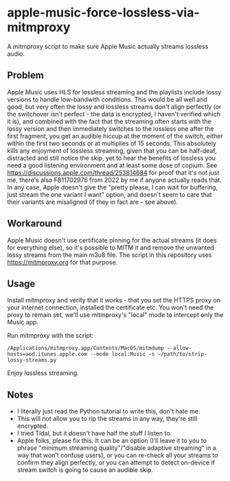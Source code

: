 # apple-music-force-lossless-via-mitmproxy

A mitmproxy script to make sure Apple Music actually streams lossless audio.

## Problem

Apple Music uses HLS for lossless streaming and the playlists include lossy versions to handle low-bandwith conditions. This would be all well and good, but very often the lossy and lossless streams don't align perfectly (or the switchover isn't perfect - the data is encrypted, I haven't verified which it is), and combined with the fact that the streaming often starts with the lossy version and then immediately switches to the lossless one after the first fragment, you get an audible hiccup at the moment of the switch, either within the first two seconds or at multiplies of 15 seconds. This absolutely kills any enjoyment of lossless streaming, given that you can be half-deaf, distracted and still notice the skip, yet to hear the benefits of lossless you need a good listening environment and at least some dose of copium. See https://discussions.apple.com/thread/253814684 for proof that it's not just me, there's also FB11702976 from 2022 by me if anyone actually reads that. In any case, Apple doesn't give the "pretty please, I can wait for buffering, just stream the one variant I want" option, and doesn't seem to care that their variants are misaligned (if they in fact are - see above).

## Workaround

Apple Music doesn't use certificate pinning for the actual streams (it does for everything else), so it's possible to MITM it and remove the unwanted lossy streams from the main m3u8 file. The script in this repository uses https://mitmproxy.org for that purpose. 

## Usage

Install mitmproxy and verify that it works - that you set the HTTPS proxy on your internet connection, installed the certificate etc.
You won't need the proxy to remain set, we'll use mitmproxy's "local" mode to intercept only the Music app.

Run mitmproxy with the script:
```
/Applications/mitmproxy.app/Contents/MacOS/mitmdump --allow-hosts=aod.itunes.apple.com --mode local:Music -s ~/path/to/strip-lossy-streams.py
```

Enjoy lossless streaming.

## Notes

- I literally just read the Python tutorial to write this, don't hate me.
- This will not allow you to rip the streams in any way, they're still encrypted.
- I tried Tidal, but it doesn't have half the stuff I listen to.
- Apple folks, please fix this. It can be an option (I'll leave it to you to phrase "minimum streaming quality"/"disable adaptive streaming" in a way that won't confuse users), or you can re-check all your streams to confirm they align perfectly, or you can attempt to detect on-device if stream switch is going to cause an audible skip.
